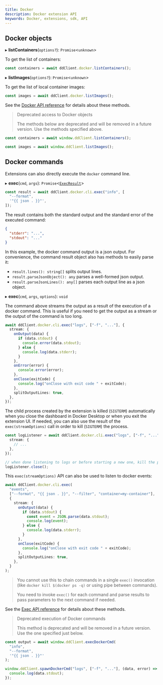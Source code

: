 ```yaml
---
title: Docker
description: Docker extension API
keywords: Docker, extensions, sdk, API
---
```


## Docker objects

▸ **listContainers**(`options?`): `Promise`<`unknown`\>

To get the list of containers:

```typescript
const containers = await ddClient.docker.listContainers();
```

▸ **listImages**(`options?`): `Promise`<`unknown`\>

To get the list of local container images:

```typescript
const images = await ddClient.docker.listImages();
```

See the [Docker API reference](reference/interfaces/Docker.md) for details about these methods.

> Deprecated access to Docker objects
>
> The methods below are deprecated and will be removed in a future version. Use the methods specified above.

```typescript
const containers = await window.ddClient.listContainers();

const images = await window.ddClient.listImages();
```

## Docker commands

Extensions can also directly execute the `docker` command line.

▸ **exec**(`cmd`, `args`): `Promise`<[`ExecResult`](reference/interfaces/ExecResult.md)\>

```typescript
const result = await ddClient.docker.cli.exec("info", [
  "--format",
  '"{{ json . }}"',
]);
```

The result contains both the standard output and the standard error of the executed command:

```json
{
  "stderr": "...",
  "stdout": "..."
}
```

In this example, the docker command output is a json output.
For convenience, the command result object also has methods to easily parse it:

- `result.lines(): string[]` splits output lines.
- `result.parseJsonObject(): any` parses a well-formed json output.
- `result.parseJsonLines(): any[]` parses each output line as a json object.

▸ **exec**(`cmd`, `args`, `options`): `void`

The command above streams the output as a result of the execution of a docker command.
This is useful if you need to get the output as a stream or the output of the command is too long.

```typescript
await ddClient.docker.cli.exec("logs", ["-f", "..."], {
  stream: {
    onOutput(data) {
      if (data.stdout) {
        console.error(data.stdout);
      } else {
        console.log(data.stderr);
      }
    },
    onError(error) {
      console.error(error);
    },
    onClose(exitCode) {
      console.log("onClose with exit code " + exitCode);
    },
    splitOutputLines: true,
  },
});
```

The child process created by the extension is killed (`SIGTERM`) automatically when you close the dashboard in Docker Desktop or when you exit the extension UI.
If needed, you can also use the result of the `exec(streamOptions)` call in order to kill (`SIGTERM`) the process.

```typescript
const logListener = await ddClient.docker.cli.exec("logs", ["-f", "..."], {
  stream: {
    // ...
  },
});

// when done listening to logs or before starting a new one, kill the process
logListener.close();
```

This `exec(streamOptions)` API can also be used to listen to docker events:

```typescript
await ddClient.docker.cli.exec(
  "events",
  ["--format", "{{ json . }}", "--filter", "container=my-container"],
  {
    stream: {
      onOutput(data) {
        if (data.stdout) {
          const event = JSON.parse(data.stdout);
          console.log(event);
        } else {
          console.log(data.stderr);
        }
      },
      onClose(exitCode) {
        console.log("onClose with exit code " + exitCode);
      },
      splitOutputLines: true,
    },
  }
);
```

> You cannot use this to chain commands in a single `exec()` invocation (like `docker kill $(docker ps -q)` or using pipe between commands).
>
> You need to invoke `exec()` for each command and parse results to pass parameters to the next command if needed.

See the [Exec API reference](reference/interfaces/Exec.md) for details about these methods.

> Deprecated execution of Docker commands
>
> This method is deprecated and will be removed in a future version. Use the one specified just below.

```typescript
const output = await window.ddClient.execDockerCmd(
  "info",
  "--format",
  '"{{ json . }}"'
);

window.ddClient.spawnDockerCmd("logs", ["-f", "..."], (data, error) => {
  console.log(data.stdout);
});
```